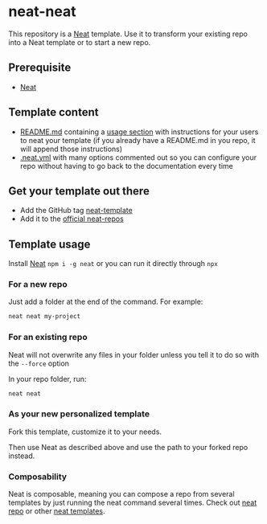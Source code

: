 # neat-neat

This repository is a [Neat](https://github.com/olivr-com/neat) template. Use it to transform your existing repo into a Neat template or to start a new repo.

## Prerequisite

- [Neat](https://github.com/olivr-com/neat)

## Template content

- [README.md](README.tpl.md) containing a [usage section](inject/neat-usage.md) with instructions for your users to neat your template (if you already have a README.md in you repo, it will append those instructions)
- [.neat.yml](.neat.tpl.yml) with many options commented out so you can configure your repo without having to go back to the documentation every time

## Get your template out there

- Add the GitHub tag [neat-template](https://github.com/search?q=topic%3Aneat-template)
- Add it to the [official neat-repos](https://github.com/olivr-com/neat#add-your-repo-to-the-registered-repo-list)

## Template usage

Install [Neat](https://github.com/olivr-com/neat) `npm i -g neat` or you can run it directly through `npx`

### For a new repo

Just add a folder at the end of the command. For example:

```sh
neat neat my-project
```

### For an existing repo

Neat will not overwrite any files in your folder unless you tell it to do so with the `--force` option

In your repo folder, run:

```sh
neat neat
```

### As your new personalized template

Fork this template, customize it to your needs.

Then use Neat as described above and use the path to your forked repo instead.

### Composability

Neat is composable, meaning you can compose a repo from several templates by just running the neat command several times.
Check out [neat repo](https://github.com/olivr-templates/neat-repo) or other [neat templates](https://github.com/search?q=topic%3Aneat-template&type=Repositories).
